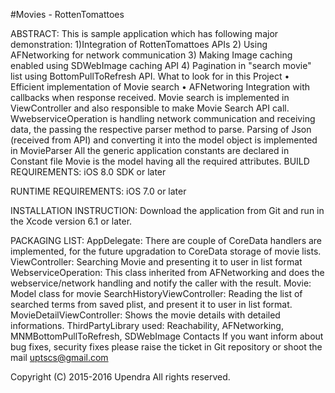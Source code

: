 #Movies - RottenTomattoes

ABSTRACT:
This is sample application which has following major demonstration: 1)Integration of RottenTomattoes APIs 2) Using AFNetworking for network communication 3) Making Image caching enabled using SDWebImage caching API 4) Pagination in  "search movie" list using BottomPullToRefresh API.
What to look for in this Project
• Efficient implementation of Movie search
• AFNetworing Integration with callbacks when response received.
Movie search is implemented in ViewController and also responsible to make Movie Search API call. 
WwebserviceOperation is handling network communication and receiving data, the passing the respective parser method to parse.
Parsing of Json (received from API) and converting it into the model object is implemented in MovieParser
All the generic application constants are declared in Constant file
Movie is the model having all the required attributes.
BUILD REQUIREMENTS:
iOS 8.0 SDK or later

RUNTIME REQUIREMENTS:
iOS 7.0 or later

INSTALLATION INSTRUCTION:
Download the application from Git and run in the Xcode version 6.1 or later.

PACKAGING LIST:
AppDelegate: There are couple of CoreData handlers are implemented, for the future upgradation to CoreData storage of movie lists.
ViewController: Searching Movie and presenting it to user in list format
WebserviceOperation: This class inherited from AFNetworking and does the webservice/network handling and notify the caller with the result.
Movie: Model class for movie
SearchHistoryViewController: Reading the list of searched terms from saved plist, and present it to user in list format.
MovieDetailViewController: Shows the movie details with detailed informations.
ThirdPartyLibrary used: Reachability, AFNetworking, MNMBottomPullToRefresh, SDWebImage
Contacts
If you want inform about bug fixes, security fixes please raise the ticket in Git repository or shoot the mail uptscs@gmail.com

Copyright (C) 2015-2016 Upendra All rights reserved.
